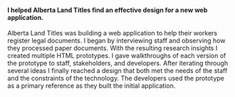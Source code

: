 #### I helped Alberta Land Titles find an effective design for a new web application.

Alberta Land Titles was building a web application to help their workers register legal documents. I began by interviewing staff and observing how they processed paper documents. With the resulting research insights I created multiple HTML prototypes. I gave walkthroughs of each version of the prototype to staff, stakeholders, and developers. After iterating through several ideas I finally reached a design that both met the needs of the staff and the constraints of the technology. The developers used the prototype as a primary reference as they built the initial application.
